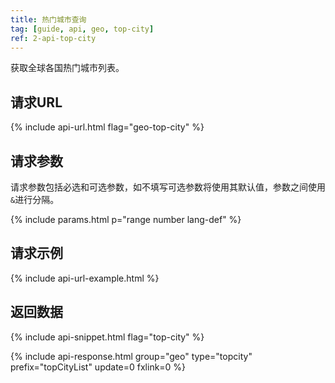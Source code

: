 ```yaml
---
title: 热门城市查询
tag: [guide, api, geo, top-city]
ref: 2-api-top-city
---
```


获取全球各国热门城市列表。

## 请求URL

{% include api-url.html flag="geo-top-city" %}

## 请求参数

请求参数包括必选和可选参数，如不填写可选参数将使用其默认值，参数之间使用 `&`进行分隔。

{% include params.html p="range number lang-def" %}

## 请求示例

{% include api-url-example.html %}

## 返回数据

{% include api-snippet.html flag="top-city" %}

{% include api-response.html group="geo" type="topcity"  prefix="topCityList" update=0 fxlink=0 %}


